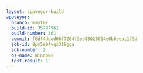 ```yaml
---
layout: appveyor-build
appveyor:
  branch: master
  build-id: 35797961
  build-number: 301
  commit: f6df4dead0677264f3ed88628614e0b6eeac1f3d
  job-id: 8pm5e94vqx3l8gga
  job-number: 2
  os-name: Windows
  test-result: 1
---
```

